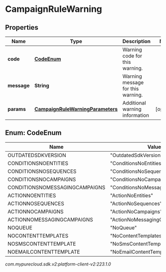 # CampaignRuleWarning


## Properties

| Name | Type | Description | Notes |
| ------------ | ------------- | ------------- | ------------- |
| **code** | [**CodeEnum**](#Enum--CodeEnum) | Warning code for this warning. |  |
| **message** | **String** | Warning message for this warning. |  |
| **params** | [**CampaignRuleWarningParameters**](CampaignRuleWarningParameters) | Additional warning information |  [optional] |


## Enum: CodeEnum

| Name | Value |
| ---- | ----- |
| OUTDATEDSDKVERSION | &quot;OutdatedSdkVersion&quot; | 
| CONDITIONSNOENTITIES | &quot;ConditionsNoEntities&quot; | 
| CONDITIONSNOSEQUENCES | &quot;ConditionsNoSequences&quot; | 
| CONDITIONSNOCAMPAIGNS | &quot;ConditionsNoCampaigns&quot; | 
| CONDITIONSNOMESSAGINGCAMPAIGNS | &quot;ConditionsNoMessagingCampaigns&quot; | 
| ACTIONNOENTITIES | &quot;ActionNoEntities&quot; | 
| ACTIONNOSEQUENCES | &quot;ActionNoSequences&quot; | 
| ACTIONNOCAMPAIGNS | &quot;ActionNoCampaigns&quot; | 
| ACTIONNOMESSAGINGCAMPAIGNS | &quot;ActionNoMessagingCampaigns&quot; | 
| NOQUEUE | &quot;NoQueue&quot; | 
| NOCONTENTTEMPLATES | &quot;NoContentTemplates&quot; | 
| NOSMSCONTENTTEMPLATE | &quot;NoSmsContentTemplate&quot; | 
| NOEMAILCONTENTTEMPLATE | &quot;NoEmailContentTemplate&quot; | 




_com.mypurecloud.sdk.v2:platform-client-v2:223.1.0_
